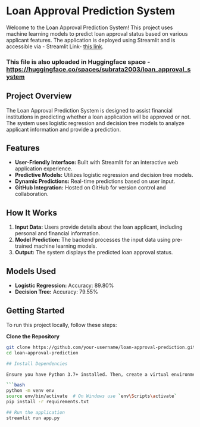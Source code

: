# Loan Approval Prediction System

Welcome to the Loan Approval Prediction System! This project uses machine learning models to predict loan approval status based on various applicant features. The application is deployed using Streamlit and is accessible via - Streamlit Link-  [this link](https://loan-approval-prediction-subrata.streamlit.app/).
### This file is also uploaded in Huggingface space - https://huggingface.co/spaces/subrata2003/loan_approval_system

## Project Overview

The Loan Approval Prediction System is designed to assist financial institutions in predicting whether a loan application will be approved or not. The system uses logistic regression and decision tree models to analyze applicant information and provide a prediction.

## Features

- **User-Friendly Interface:** Built with Streamlit for an interactive web application experience.
- **Predictive Models:** Utilizes logistic regression and decision tree models.
- **Dynamic Predictions:** Real-time predictions based on user input.
- **GitHub Integration:** Hosted on GitHub for version control and collaboration.

## How It Works

1. **Input Data:** Users provide details about the loan applicant, including personal and financial information.
2. **Model Prediction:** The backend processes the input data using pre-trained machine learning models.
3. **Output:** The system displays the predicted loan approval status.

## Models Used

- **Logistic Regression:** Accuracy: 89.80%
- **Decision Tree:** Accuracy: 79.55%

## Getting Started

To run this project locally, follow these steps:

**Clone the Repository**

   ```bash
   git clone https://github.com/your-username/loan-approval-prediction.git
   cd loan-approval-prediction

   ## Install Dependencies

Ensure you have Python 3.7+ installed. Then, create a virtual environment and install the required packages:

```bash
python -m venv env
source env/bin/activate  # On Windows use `env\Scripts\activate`
pip install -r requirements.txt

## Run the application
streamlit run app.py

